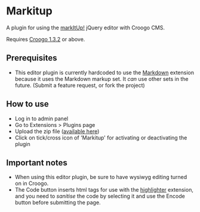 # Markitup

A plugin for using the [markItUp!](http://markitup.jaysalvat.com/ "markItUp!") jQuery editor with Croogo CMS.

Requires [Croogo 1.3.2](http://github.com/croogo/croogo/downloads) or above.

## Prerequisites
* This editor plugin is currently hardcoded to use the [Markdown](http://github.com/fahad19/markdown) extension because it uses the Markdown markup set.
It _can_ use other sets in the future. (Submit a feature request, or fork the project)

## How to use

* Log in to admin panel
* Go to Extensions > Plugins page
* Upload the zip file ([available here](http://github.com/jacmoe/markitup/downloads))
* Click on tick/cross icon of 'Markitup' for activating or deactivating the plugin

## Important notes

* When using this editor plugin, be sure to have wysiwyg editing turned on in Croogo.
* The Code button inserts html tags for use with the [highlighter](http://github.com/jacmoe/highlighter) extension, and you need to _sanitise_ the code by selecting it and use the Encode button before submitting the page.
